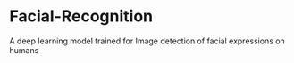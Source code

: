 # Facial-Recognition
A deep learning model trained for Image detection of facial expressions on humans
